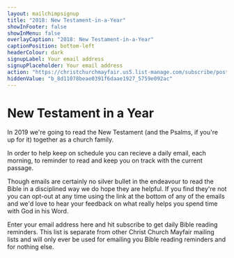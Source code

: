 ```yaml
---
layout: mailchimpsignup
title: "2018: New Testament-in-a-Year"
showInFooter: false
showInMenu: false
overlayCaption: "2018: New Testament-in-a-Year"
captionPosition: bottom-left
headerColour: dark
signupLabel: Your email address
signupPlaceholder: Your email address
action: "https://christchurchmayfair.us5.list-manage.com/subscribe/post?u=8d11078beae0391f6daae1927&amp;id=5759e092ac"
hiddenValue: "b_8d11078beae0391f6daae1927_5759e092ac"
---
```

New Testament in a Year
=============================

In 2019 we're going to read the New Testament (and the Psalms, if you're up for it) together as a church family.

In order to help keep on schedule you can recieve a daily email, each morning, to reminder to read and keep you on track with the current passage.

Though emails are certainly no silver bullet in the endeavour to read the Bible in a disciplined way we do hope they are helpful. If you find they're not you can opt-out at any time using the link at the bottom of any of the emails and we'd love to hear your feedback on what really helps you spend time with God in his Word.

Enter your email address here and hit subscribe to get daily Bible reading reminders. This list is separate from other Christ Church Mayfair mailing lists and will only ever be used for emailing you Bible reading reminders and for nothing else.